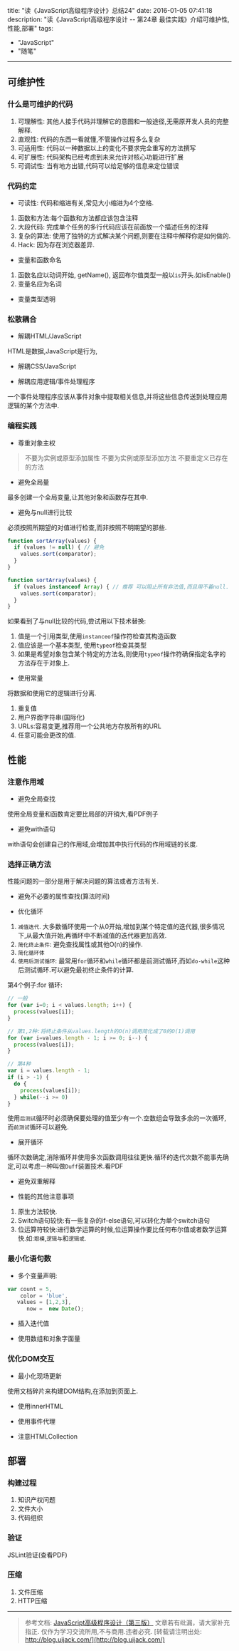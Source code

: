 title: "读《JavaScript高级程序设计》总结24"
date: 2016-01-05 07:41:18
description: "读《JavaScript高级程序设计 -- 第24章 最佳实践》介绍可维护性,性能,部署"
tags:
- "JavaScript"
- "随笔"
---

## 可维护性

### 什么是可维护的代码

1. 可理解性: 其他人接手代码并理解它的意图和一般途径,无需原开发人员的完整解释.
2. 直观性: 代码的东西一看就懂,不管操作过程多么复杂
3. 可适用性: 代码以一种数据以上的变化不要求完全重写的方法撰写
4. 可扩展性: 代码架构已经考虑到未来允许对核心功能进行扩展
5. 可调试性: 当有地方出错,代码可以给足够的信息来定位错误

### 代码约定

- 可读性: 代码和缩进有关,常见大小缩进为4个空格.

1. 函数和方法:每个函数和方法都应该包含注释
2. 大段代码: 完成单个任务的多行代码应该在前面放一个描述任务的注释
3. 复杂的算法: 使用了独特的方式解决某个问题,则要在注释中解释你是如何做的.
4. Hack: 因为存在浏览器差异.

- 变量和函数命名

1. 函数名应以动词开始, getName(), 返回布尔值类型一般以`is`开头.如isEnable()
2. 变量名应为名词

- 变量类型透明

### 松散耦合

- 解耦HTML/JavaScript

HTML是数据,JavaScript是行为,

- 解耦CSS/JavaScript

- 解耦应用逻辑/事件处理程序

一个事件处理程序应该从事件对象中提取相关信息,并将这些信息传送到处理应用逻辑的某个方法中.

### 编程实践

- 尊重对象主权

> 不要为实例或原型添加属性
> 不要为实例或原型添加方法
> 不要重定义已存在的方法

- 避免全局量

最多创建一个全局变量,让其他对象和函数存在其中.

- 避免与null进行比较

必须按照所期望的对值进行检查,而非按照不明期望的那些.

```js
function sortArray(values) {
  if (values != null) { // 避免
    values.sort(comparator);
  }
}

function sortArray(values) {
  if (values instanceof Array) { // 推荐 可以阻止所有非法值,而且用不着null.
    values.sort(comparator);
  }
}
``` 

如果看到了与null比较的代码,尝试用以下技术替换:

1. 值是一个引用类型,使用`instanceof`操作符检查其构造函数
2. 值应该是一个基本类型, 使用`typeof`检查其类型
3. 如果是希望对象包含某个特定的方法名,则使用`typeof`操作符确保指定名字的方法存在于对象上.

- 使用常量

将数据和使用它的逻辑进行分离.
1. 重复值
2. 用户界面字符串(国际化)
3. URLs:容易变更,推荐用一个公共地方存放所有的URL
4. 任意可能会更改的值.

## 性能

### 注意作用域

- 避免全局查找

使用全局变量和函数肯定要比局部的开销大,看PDF例子

- 避免with语句

with语句会创建自己的作用域,会增加其中执行代码的作用域链的长度.

### 选择正确方法

性能问题的一部分是用于解决问题的算法或者方法有关.

- 避免不必要的属性查找(算法时间)

- 优化循环

1. `减值迭代`. 大多数循环使用一个从0开始,增加到某个特定值的迭代器,很多情况下,从最大值开始,再循环中不断减值的迭代器更加高效.
2. `简化终止条件`: 避免查找属性或其他O(n)的操作.
3. `简化循环体`
4. `使用后测试循环`: 最常用`for`循环和`while`循环都是前测试循环,而如`do-while`这种后测试循环.可以避免最初终止条件的计算.

第4个例子:for 循环:

```js
// 一般
for (var i=0; i < values.length; i++) {
  process(values[i]);
}

// 第1,2种:将终止条件从values.length的O(n)调用简化成了0的O(1)调用
for (var i=values.length - 1; i >= 0; i--) {
  process(values[i]);
}

// 第4种
var i = values.length - 1;
if (i > -1) {
  do {
    process(values[i]);
  } while(--i >= 0)
}
```

使用`后测试`循环时必须确保要处理的值至少有一个.空数组会导致多余的一次循环,而`前测试`循环可以避免.

- 展开循环

循环次数确定,消除循环并使用多次函数调用往往更快.循环的迭代次数不能事先确定,可以考虑一种叫做`Duff`装置技术.看PDF

- 避免双重解释

- 性能的其他注意事项

1. 原生方法较快.
2. Switch语句较快:有一些复杂的if-else语句,可以转化为单个switch语句
3. 位运算符较快:进行数学运算的时候,位运算操作要比任何布尔值或者数学运算快.如:`取模`,`逻辑与`和`逻辑或`.

### 最小化语句数

- 多个变量声明:
```js
var count = 5,
    color = 'blue',
   values = [1,2,3],
      now =  new Date();
```

- 插入迭代值

- 使用数组和对象字面量

### 优化DOM交互

- 最小化现场更新

使用文档碎片来构建DOM结构,在添加到页面上.

- 使用innerHTML

- 使用事件代理

- 注意HTMLCollection

## 部署

### 构建过程

1. 知识产权问题
2. 文件大小
3. 代码组织

### 验证

JSLint验证(查看PDF)

### 压缩

1. 文件压缩
2. HTTP压缩



-----------------------

> 参考文档: [JavaScript高级程序设计（第三版）](http://www.ituring.com.cn/book/946)
> 文章若有纰漏，请大家补充指正.
> 仅作为学习交流所用,不与商用.违者必究.
> [转载请注明出处: http://blog.uijack.com/](http://blog.uijack.com/)
